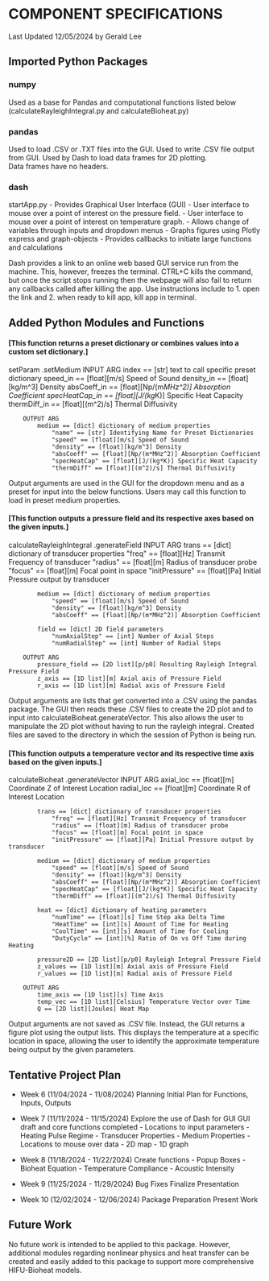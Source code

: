 
# COMPONENT SPECIFICATIONS

Last Updated 12/05/2024 by Gerald Lee

## Imported Python Packages

### numpy
Used as a base for Pandas and computational functions listed below (calculateRayleighIntegral.py and calculateBioheat.py)

### pandas
Used to load .CSV or .TXT files into the GUI. Used to write .CSV file output from GUI. 
Used by Dash to load data frames for 2D plotting.  
Data frames have no headers. 

### dash
startApp.py
    - Provides Graphical User Interface (GUI)
        - User interface to mouse over a point of interest on the pressure field.
        - User interface to mouse over a point of interest on temperature graph.
        - Allows change of variables through inputs and dropdown menus
        - Graphs figures using Plotly express and graph-objects
        - Provides callbacks to initiate large functions and calculations

Dash provides a link to an online web based GUI service run from the machine. This, however, freezes the terminal. 
CTRL+C kills the command, but once the script stops running then the webpage will also fail to return any callbacks called after killing the app. 
Use instructions include to 1. open the link and 2. when ready to kill app, kill app in terminal.


## Added Python Modules and Functions

#### [This function returns a preset dictionary or combines values into a custom set dictionary.]

setParam
    .setMedium
        INPUT ARG
            index == [str] text to call specific preset dictionary
            speed_in == [float][m/s] Speed of Sound
            density_in == [float][kg/m^3] Density 
            absCoeff_in == [float][Np/(m*MHz^2)] Absorption Coefficient
            specHeatCap_in == [float][J/(kg*K)] Specific Heat Capacity
            thermDiff_in == [float][(m^2)/s] Thermal Diffusivity 

        OUTPUT ARG
            medium == [dict] dictionary of medium properties
                "name" == [str] Identifying Name for Preset Dictionaries 
                "speed" == [float][m/s] Speed of Sound
                "density" == [float][kg/m^3] Density 
                "absCoeff" == [float][Np/(m*MHz^2)] Absorption Coefficient
                "specHeatCap" == [float][J/(kg*K)] Specific Heat Capacity
                "thermDiff" == [float][(m^2)/s] Thermal Diffusivity 

Output arguments are used in the GUI for the dropdown menu and as a preset for input into the below functions. 
Users may call this function to load in preset medium properties. 


#### [This function outputs a pressure field and its respective axes based on the given inputs.]

calculateRayleighIntegral
    .generateField
        INPUT ARG
            trans == [dict] dictionary of transducer properties
                "freq" == [float][Hz] Transmit Frequency of transducer
                "radius" == [float][m] Radius of transducer probe
                "focus" == [float][m] Focal point in space 
                "initPressure" == [float][Pa] Initial Pressure output by transducer

            medium == [dict] dictionary of medium properties
                "speed" == [float][m/s] Speed of Sound
                "density" == [float][kg/m^3] Density 
                "absCoeff" == [float][Np/(m*MHz^2)] Absorption Coefficient

            field == [dict] 2D field parameters
                "numAxialStep" == [int] Number of Axial Steps
                "numRadialStep" == [int] Number of Radial Steps

        OUTPUT ARG
            pressure_field == [2D list][p/p0] Resulting Rayleigh Integral Pressure Field
            z_axis == [1D list][m] Axial axis of Pressure Field
            r_axis == [1D list][m] Radial axis of Pressure Field 

Output arguments are lists that get converted into a .CSV using the pandas package. 
The GUI then reads these .CSV files to create the 2D plot and to input into calculateBioheat.generateVector. 
This also allows the user to manipulate the 2D plot without having to run the rayleigh integral. 
Created files are saved to the directory in which the session of Python is being run. 


#### [This function outputs a temperature vector and its respective time axis based on the given inputs.]

calculateBioheat
    .generateVector
        INPUT ARG
            axial_loc == [float][m] Coordinate Z of Interest Location
            radial_loc == [float][m] Coordinate R of Interest Location

            trans == [dict] dictionary of transducer properties
                "freq" == [float][Hz] Transmit Frequency of transducer
                "radius" == [float][m] Radius of transducer probe
                "focus" == [float][m] Focal point in space 
                "initPressure" == [float][Pa] Initial Pressure output by transducer

            medium == [dict] dictionary of medium properties
                "speed" == [float][m/s] Speed of Sound
                "density" == [float][kg/m^3] Density 
                "absCoeff" == [float][Np/(m*MHz^2)] Absorption Coefficient
                "specHeatCap" == [float][J/(kg*K)] Specific Heat Capacity
                "thermDiff" == [float][(m^2)/s] Thermal Diffusivity 

            heat == [dict] dictionary of heating parameters
                "numTime" == [float][s] Time Step aka Delta Time
                "HeatTime" == [int][s] Amount of Time for Heating
                "CoolTime" == [int][s] Amount of Time for Cooling
                "DutyCycle" == [int][%] Ratio of On vs Off Time during Heating

            pressure2D == [2D list][p/p0] Rayleigh Integral Pressure Field
            z_values == [1D list][m] Axial axis of Pressure Field
            r_values == [1D list][m] Radial axis of Pressure Field 
        
        OUTPUT ARG
            time_axis == [1D list][s] Time Axis
            temp_vec == [1D list][Celsius] Temperature Vector over Time
            Q == [2D list][Joules] Heat Map 

Output arguments are not saved as .CSV file. 
Instead, the GUI returns a figure plot using the output lists. 
This displays the temperature at a specific location in space, allowing the user to identify the approximate temperature being output by the given parameters. 


## Tentative Project Plan

- Week 6 (11/04/2024 - 11/08/2024)
    Planning Initial Plan for Functions, Inputs, Outputs

- Week 7 (11/11/2024 - 11/15/2024)
    Explore the use of Dash for GUI
    GUI draft and core functions completed
        - Locations to input parameters
            - Heating Pulse Regime
            - Transducer Properties
            - Medium Properties
        - Locations to mouse over data
            - 2D map
            - 1D graph

- Week 8 (11/18/2024 - 11/22/2024)
    Create functions
        - Popup Boxes
        - Bioheat Equation
        - Temperature Compliance
        - Acoustic Intensity

- Week 9 (11/25/2024 - 11/29/2024)
    Bug Fixes
    Finalize Presentation

- Week 10 (12/02/2024 - 12/06/2024)
    Package Preparation
    Present Work


## Future Work 

No future work is intended to be applied to this package. However, additional modules regarding nonlinear physics and heat transfer can be created and easily added to this package to support more comprehensive HIFU-Bioheat models. 